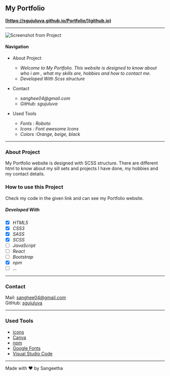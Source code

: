 ## My Portfolio

**[https://sgujuluva.github.io/Portfolio/](github.io)**

---

![Screenshot from Project](./src/images/readme-portfolio-video.gif)

#### Navigation

- About Project
  - _Welcome to My Portfolio. This website is designed to know about who i am , what my skills are, hobbies and how to contact me._
  - _Developed With Scss structure_

- Contact
  - _sanghee04@gmail.com_
  - _GitHub: sgujuluva_
 
- Used Tools
  - _Fonts : Roboto_
  - _Icons : Font awesome Icons_
  - _Colors :Orange, beige, black_

---

### About Project

My Portfolio website is designed with SCSS structure. There are different html to know about my sill sets and projects I have done, my hobbies and my contact details.

### How to use this Project

Check my code in the given link and can see my Portfolio website.

##### Developed With

- [x] _HTML5_
- [x] _CSS3_
- [x] _SASS_
- [x] _SCSS_
- [ ] _JavaScript_
- [ ] _React_
- [ ] _Bootstrap_
- [x] _npm_
- [ ] _..._

---

### Contact

Mail: <sanghee04@gmail.com><br>
GitHub: [sgujuluva](https://github.com/)<br>

---

### Used Tools

- [icons](https://www.fontawesome.com)
- [Canva](https://www.canva.com/)
- [npm](https://www.npmjs.com/)
- [Google Fonts](https://fonts.google.com/)
- [Visual Studio Code](https://code.visualstudio.com/)

---

Made with ❤️ by Sangeetha
